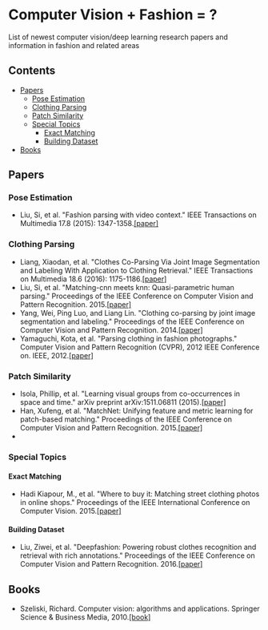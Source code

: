 # Computer Vision + Fashion = ?
List of newest computer vision/deep learning research papers and information in fashion and related areas

## Contents
- [Papers](#papers)
  - [Pose Estimation](#pose-estimation)
  - [Clothing Parsing](#clothing-parsing)
  - [Patch Similarity](#patch-similarity)
  - [Special Topics](#special-topics)
    - [Exact Matching](#exact-matching)
    - [Building Dataset](#building-dataset)
- [Books](#books)

## Papers

### Pose Estimation
* Liu, Si, et al. "Fashion parsing with video context." IEEE Transactions on Multimedia 17.8 (2015): 1347-1358.[[paper]](https://pdfs.semanticscholar.org/2cbe/d30dcccb78ad18e3fedb30db187bf2ee09e7.pdf)

### Clothing Parsing
* Liang, Xiaodan, et al. "Clothes Co-Parsing Via Joint Image Segmentation and Labeling With Application to Clothing Retrieval." IEEE Transactions on Multimedia 18.6 (2016): 1175-1186.[[paper]](http://ss.sysu.edu.cn/~ll/files/TMM_Clothes.pdf)
* Liu, Si, et al. "Matching-cnn meets knn: Quasi-parametric human parsing." Proceedings of the IEEE Conference on Computer Vision and Pattern Recognition. 2015.[[paper]](http://www.cv-foundation.org/openaccess/content_cvpr_2015/papers/Liu_Matching-CNN_Meets_KNN_2015_CVPR_paper.pdf)
* Yang, Wei, Ping Luo, and Liang Lin. "Clothing co-parsing by joint image segmentation and labeling." Proceedings of the IEEE Conference on Computer Vision and Pattern Recognition. 2014.[[paper]](http://www.cv-foundation.org/openaccess/content_cvpr_2014/papers/Yang_Clothing_Co-Parsing_by_2014_CVPR_paper.pdf)
* Yamaguchi, Kota, et al. "Parsing clothing in fashion photographs." Computer Vision and Pattern Recognition (CVPR), 2012 IEEE Conference on. IEEE, 2012.[[paper]](http://www.referitgame.com/home/publications/parsingclothing.pdf)

### Patch Similarity
* Isola, Phillip, et al. "Learning visual groups from co-occurrences in space and time." arXiv preprint arXiv:1511.06811 (2015).[[paper]](https://arxiv.org/pdf/1511.06811.pdf)
* Han, Xufeng, et al. "MatchNet: Unifying feature and metric learning for patch-based matching." Proceedings of the IEEE Conference on Computer Vision and Pattern Recognition. 2015.[[paper]](http://www.cv-foundation.org/openaccess/content_cvpr_2015/papers/Han_MatchNet_Unifying_Feature_2015_CVPR_paper.pdf)
* 

### Special Topics
#### Exact Matching
* Hadi Kiapour, M., et al. "Where to buy it: Matching street clothing photos in online shops." Proceedings of the IEEE International Conference on Computer Vision. 2015.[[paper]](http://www.cv-foundation.org/openaccess/content_iccv_2015/papers/Kiapour_Where_to_Buy_ICCV_2015_paper.pdf)

#### Building Dataset
* Liu, Ziwei, et al. "Deepfashion: Powering robust clothes recognition and retrieval with rich annotations." Proceedings of the IEEE Conference on Computer Vision and Pattern Recognition. 2016.[[paper]](http://www.cv-foundation.org/openaccess/content_cvpr_2016/papers/Liu_DeepFashion_Powering_Robust_CVPR_2016_paper.pdf)

## Books
* Szeliski, Richard. Computer vision: algorithms and applications. Springer Science & Business Media, 2010.[[book]](http://szeliski.org/Book/drafts/SzeliskiBook_20100903_draft.pdf)
